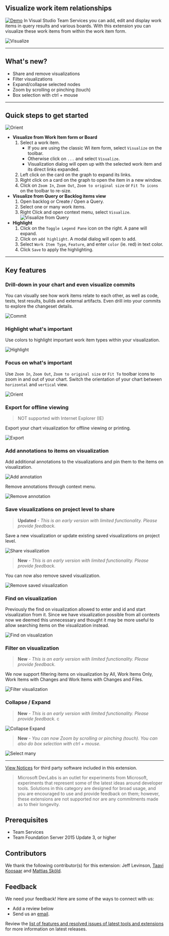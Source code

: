 ## Visualize work item relationships

[![Demo](images/wvizdemo.png)](https://channel9.msdn.com/Series/Visual-Studio-ALM-Rangers-Demos/VS-Team-Services-Work-Item-Visualization-Extension) In Visual Studio Team Services you can add, edit and display work items in query results and various boards. With this extension you can visualize these work items from within the work item form. 

![Visualize](images/image1.png)

----------

## What's new?

- Share and remove visualizations
- Filter visualizations
- Expand/collapse selected nodes
- Zoom by scrolling or pinching (touch)
- Box selection with ctrl + mouse

----------

## Quick steps to get started

![Orient](images/image6.png)

- **Visualize from Work Item form or Board**
	1. Select a work item. 
		- If you are using the classic WI item form, select `Visualize` on the toolbar.
		- Otherwise click on `...` and select `Visualize`.
		- Visualization dialog will open up with the selected work item and its direct links expanded.
	1. Left click on the card on the graph to expand its links.
	1. Right click on a card on the graph to open the item in a new window.
	1. Click on `Zoom In`, `Zoom Out`, `Zoom to original size` or `Fit To icons` on the toolbar to re-size.
- **Visualize from Query or Backlog items view**
	1. Open backlog or Create / Open a Query.
	2. Select one or many work items.
	3. Right Click and open context menu, select `Visualize`.
![Visualize from Query](images/VisualizeFromQuery.png)	
- **Highlight**
	1. Click on the `Toggle Legend Pane` icon on the right. A pane will expand.
	2. Click on `add highlight`. A modal dialog will open to add.
	3. Select `Work Item Type`, `Feature`, and enter `color` (ie. red) in text color. 
	4. Click `Save` to apply the highlighting.


----------

## Key features

### Drill-down in your chart and even visualize commits

You can visually see how work items relate to each other, as well as code, tests, test results, builds and external artifacts. Even drill into your commits to explore the changeset details.

![Commit](images/image4.png)

### Highlight what's important
Use colors to highlight important work item types within your visualization.

![Highlight](images/image3.png)

### Focus on what's important
Use `Zoom In`, `Zoom Out`, `Zoom to original size` or `Fit To` toolbar icons to zoom in and out of your chart. Switch the orientation of your chart between `horizontal` and `vertical` view.

![Orient](images/image2.png)

### Export for offline viewing

> NOT supported with Internet Explorer (IE)

Export your chart visualization for offline viewing or printing. 

![Export](images/image5.png)

### Add annotations to items on visualization

Add additional annotations to the visualizations and pin them to the items on visualization. 

![Add annotation](images/annotations.png)

Remove annotations through context menu.

![Remove annotation](images/removeAnnotation.png)

### Save visualizations on project level to share

> **Updated** - *This is an early version with limited functionality. Please provide feedback.*

Save a new visualization or update existing saved visualizations on project level.  

![Share visualization](images/shareVisualization.png)

> **New** - *This is an early version with limited functionality. Please provide feedback.*

You can now also remove saved visualization.

![Remove saved visualization](images/removeSavedVisualization.png)

### Find on visualization

Previously the find on visualization allowed to enter and id and start visualization from it. Since we have visualization possible from all contexts now we deemed this unnecessary and thought it may be more useful to allow searching items on the visualization instead.  

![Find on visualization](images/findOnVisualization.png)

### Filter on visualization

> **New** - *This is an early version with limited functionality. Please provide feedback.*

We now support filtering items on visualization by All, Work Items Only, Work Items with Changes and Work Items with Changes and Files.

![Filter visualization](images/filterVisualization.png)

### Collapse / Expand

> **New** - *This is an early version with limited functionality. Please provide feedback.*
c

![Collapse Expand](images/contextMenu_collapse_expand.png)

> **New** - *You can now Zoom by scrolling or pinching (touch). You can also do box selection with ctrl + mouse.*

![Select many](images/ctrl_select_many.png)

----------

[View Notices](https://marketplace.visualstudio.com/_apis/public/gallery/publisher/ms-devlabs/extension/WorkitemVisualization/latest/assetbyname/ThirdPartyNotice.txt) for third party software included in this extension.

> Microsoft DevLabs is an outlet for experiments from Microsoft, experiments that represent some of the latest ideas around developer tools. Solutions in this category are designed for broad usage, and you are encouraged to use and provide feedback on them; however, these extensions are not supported nor are any commitments made as to their longevity.

## Prerequisites

- Team Services
- Team Foundation Server 2015 Update 3, or higher 

## Contributors

We thank the following contributor(s) for this extension: Jeff Levinson, [Taavi Koosaar](https://blogs.msdn.microsoft.com/visualstudioalmrangers/2012/03/22/introducing-the-visual-studio-alm-rangers-taavi-koosaar/) and [Mattias Sköld](https://blogs.msdn.microsoft.com/willy-peter_schaub/2011/03/28/introducing-the-visual-studio-alm-rangers-mattias-skld/).

## Feedback

We need your feedback! Here are some of the ways to connect with us:

- Add a review below
- Send us an [email](mailto://mktdevlabs@microsoft.com).

Review the [list of features and resolved issues of latest tools and extensions](https://aka.ms/vsarreleases) for more information on latest releases. 

